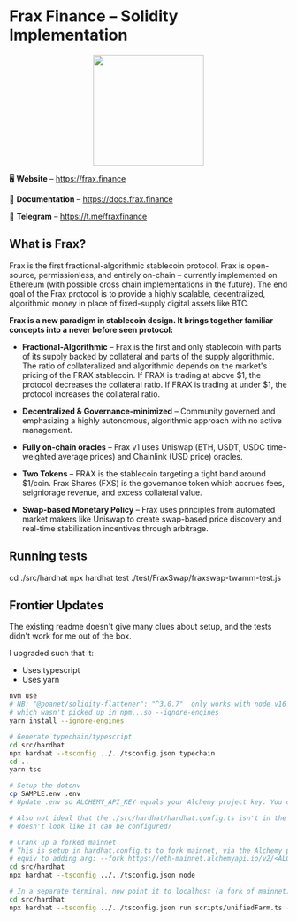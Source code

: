 # Frax Finance – Solidity Implementation

<p align="center">
  <img width="200" height="200" src="https://i.ibb.co/9HHVcGV/frax-logo.png">
</p>

<p align="center">

🖥 **Website** – https://frax.finance

📖 **Documentation** – https://docs.frax.finance

📲 **Telegram** – https://t.me/fraxfinance
</p>

## What is Frax?
Frax is the first fractional-algorithmic stablecoin protocol. Frax is open-source, permissionless, and entirely on-chain – currently implemented on Ethereum (with possible cross chain implementations in the future). The end goal of the Frax protocol is to provide a highly scalable, decentralized, algorithmic money in place of fixed-supply digital assets like BTC. 

<b> Frax is a new paradigm in stablecoin design. It brings together familiar concepts into a never before seen protocol: </b>
  
  * <b>Fractional-Algorithmic</b> – Frax is the first and only stablecoin with parts of its supply backed by collateral and parts of the supply algorithmic. The ratio of collateralized and algorithmic depends on the market's pricing of the FRAX stablecoin. If FRAX is trading at above $1, the protocol decreases the collateral ratio. If FRAX is trading at under $1, the protocol increases the collateral ratio. 

  * <b>Decentralized & Governance-minimized</b> – Community governed and emphasizing a highly autonomous, algorithmic approach with no active management.  

  * <b>Fully on-chain oracles</b> – Frax v1 uses Uniswap (ETH, USDT, USDC time-weighted average prices) and Chainlink (USD price) oracles. 

  * <b>Two Tokens</b> – FRAX is the stablecoin targeting a tight band around $1/coin. Frax Shares (FXS) is the governance token which accrues fees, seigniorage revenue, and excess collateral value.

  * <b>Swap-based Monetary Policy</b> – Frax uses principles from automated market makers like Uniswap to create swap-based price discovery and real-time stabilization incentives through arbitrage.
  

## Running tests
cd ./src/hardhat
npx hardhat test ./test/FraxSwap/fraxswap-twamm-test.js

## Frontier Updates

The existing readme doesn't give many clues about setup, and the tests didn't work for me out of the box.

I upgraded such that it:

* Uses typescript
* Uses yarn

```bash
nvm use
# NB: "@poanet/solidity-flattener": "^3.0.7"  only works with node v16 
# which wasn't picked up in npm...so --ignore-engines
yarn install --ignore-engines

# Generate typechain/typescript
cd src/hardhat
npx hardhat --tsconfig ../../tsconfig.json typechain
cd ..
yarn tsc

# Setup the dotenv
cp SAMPLE.env .env
# Update .env so ALCHEMY_API_KEY equals your Alchemy project key. You can signup for free (rate limited).

# Also not ideal that the ./src/hardhat/hardhat.config.ts isn't in the root directory...can't use 'yarn hardhat'
# doesn't look like it can be configured?

# Crank up a forked mainnet
# This is setup in hardhat.config.ts to fork mainnet, via the Alchemy provider. 
# equiv to adding arg: --fork https://eth-mainnet.alchemyapi.io/v2/<ALCHEMY_API_KEY>
cd src/hardhat
npx hardhat --tsconfig ../../tsconfig.json node 

# In a separate terminal, now point it to localhost (a fork of mainnet)
cd src/hardhat
npx hardhat --tsconfig ../../tsconfig.json run scripts/unifiedFarm.ts --network localhost
```
